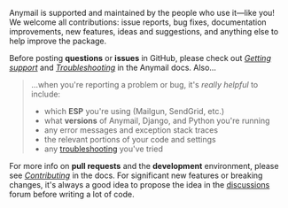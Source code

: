 Anymail is supported and maintained by the people who use it—like you!
We welcome all contributions: issue reports, bug fixes, documentation improvements,
new features, ideas and suggestions, and anything else to help improve the package.

Before posting **questions** or **issues** in GitHub, please check out
[*Getting support*][support] and [*Troubleshooting*][troubleshooting]
in the Anymail docs. Also…

> …when you're reporting a problem or bug, it's *really helpful* to include:
> * which **ESP** you're using (Mailgun, SendGrid, etc.)
> * what **versions** of Anymail, Django, and Python you're running
> * any error messages and exception stack traces
> * the relevant portions of your code and settings
> * any [troubleshooting] you've tried

For more info on **pull requests** and the **development** environment,
please see [*Contributing*][contributing] in the docs. For significant
new features or breaking changes, it's always a good idea to
propose the idea in the [discussions] forum before writing
a lot of code.


[contributing]: https://anymail.readthedocs.io/en/stable/contributing/
[discussions]: https://github.com/anymail/django-anymail/discussions
[support]: https://anymail.readthedocs.io/en/stable/help/#support
[troubleshooting]: https://anymail.readthedocs.io/en/stable/help/#troubleshooting
